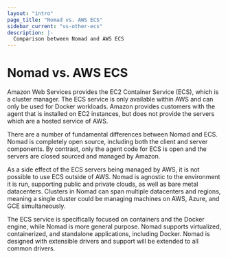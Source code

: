 ```yaml
---
layout: "intro"
page_title: "Nomad vs. AWS ECS"
sidebar_current: "vs-other-ecs"
description: |-
  Comparison between Nomad and AWS ECS
---
```


# Nomad vs. AWS ECS

Amazon Web Services provides the EC2 Container Service (ECS), which is
a cluster manager. The ECS service is only available within AWS and
can only be used for Docker workloads. Amazon provides customers with
the agent that is installed on EC2 instances, but does not provide
the servers which are a hosted service of AWS.

There are a number of fundamental differences between Nomad and ECS.
Nomad is completely open source, including both the client and server
components. By contrast, only the agent code for ECS is open and
the servers are closed sourced and managed by Amazon.

As a side effect of the ECS servers being managed by AWS, it is not possible
to use ECS outside of AWS. Nomad is agnostic to the environment it is run,
supporting public and private clouds, as well as bare metal datacenters.
Clusters in Nomad can span multiple datacenters and regions, meaning
a single cluster could be managing machines on AWS, Azure, and GCE simultaneously.

The ECS service is specifically focused on containers and the Docker
engine, while Nomad is more general purpose. Nomad supports virtualized,
containerized, and standalone applications, including Docker. Nomad is
designed with extensible drivers and support will be extended to all
common drivers.

